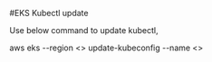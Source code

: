 #EKS Kubectl update

 Use below command to update kubectl,
 
 aws eks --region <<REGION>>  update-kubeconfig --name <<CLUSTER-NAME>>
